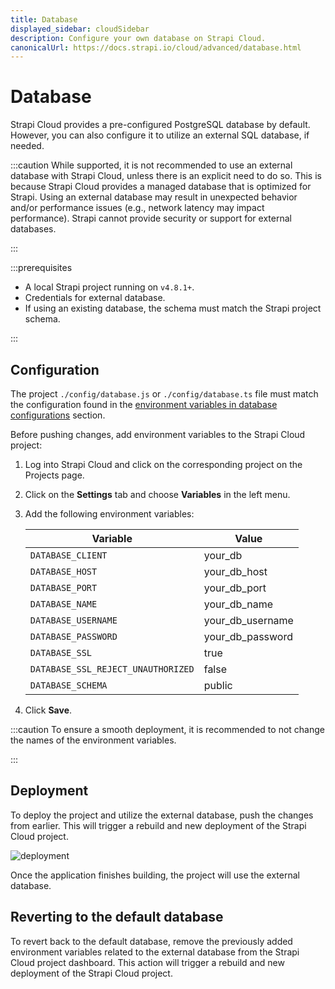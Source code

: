```yaml
---
title: Database
displayed_sidebar: cloudSidebar
description: Configure your own database on Strapi Cloud.
canonicalUrl: https://docs.strapi.io/cloud/advanced/database.html
---
```


# Database

Strapi Cloud provides a pre-configured PostgreSQL database by default. However, you can also configure it to utilize an external SQL database, if needed.

:::caution
While supported, it is not recommended to use an external database with Strapi Cloud, unless there is an explicit need to do so. This is because Strapi Cloud provides a managed database that is optimized for Strapi. Using an external database may result in unexpected behavior and/or performance issues (e.g., network latency may impact performance). Strapi cannot provide security or support for external databases.

:::

:::prerequisites

- A local Strapi project running on `v4.8.1+`.
- Credentials for external database.
- If using an existing database, the schema must match the Strapi project schema.

:::

## Configuration

The project `./config/database.js` or `./config/database.ts` file must match the configuration found in the [environment variables in database configurations](https://docs.strapi.io/dev-docs/configurations/database#environment-variables-in-database-configurations) section.

Before pushing changes, add environment variables to the Strapi Cloud project:

1.  Log into Strapi Cloud and click on the corresponding project on the Projects page.
2.  Click on the **Settings** tab and choose **Variables** in the left menu.
3.  Add the following environment variables:

    | Variable                           | Value            |
    | ---------------------------------- | ---------------- |
    | `DATABASE_CLIENT`                  | your_db          |
    | `DATABASE_HOST`                    | your_db_host     |
    | `DATABASE_PORT`                    | your_db_port     |
    | `DATABASE_NAME`                    | your_db_name     |
    | `DATABASE_USERNAME`                | your_db_username |
    | `DATABASE_PASSWORD`                | your_db_password |
    | `DATABASE_SSL`                     | true             |
    | `DATABASE_SSL_REJECT_UNAUTHORIZED` | false            |
    | `DATABASE_SCHEMA`                  | public           |

4.  Click **Save**.

:::caution
To ensure a smooth deployment, it is recommended to not change the names of the environment variables.

:::

## Deployment

To deploy the project and utilize the external database, push the changes from earlier. This will trigger a rebuild and new deployment of the Strapi Cloud project.

![deployment](https://res.cloudinary.com/dz7knyfbp/image/upload/v1681936928/deploy_h49uly.png)

Once the application finishes building, the project will use the external database.

## Reverting to the default database

To revert back to the default database, remove the previously added environment variables related to the external database from the Strapi Cloud project dashboard. This action will trigger a rebuild and new deployment of the Strapi Cloud project.
